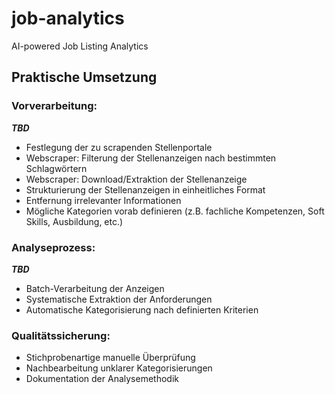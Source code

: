 # job-analytics
AI-powered Job Listing Analytics

## Praktische Umsetzung

### Vorverarbeitung:

***TBD***
- Festlegung der zu scrapenden Stellenportale
- Webscraper: Filterung der Stellenanzeigen nach bestimmten Schlagwörtern
- Webscraper: Download/Extraktion der Stellenanzeige
- Strukturierung der Stellenanzeigen in einheitliches Format
- Entfernung irrelevanter Informationen
- Mögliche Kategorien vorab definieren (z.B. fachliche Kompetenzen, Soft Skills, Ausbildung, etc.)

### Analyseprozess:

***TBD***

- Batch-Verarbeitung der Anzeigen
- Systematische Extraktion der Anforderungen
- Automatische Kategorisierung nach definierten Kriterien

### Qualitätssicherung:

- Stichprobenartige manuelle Überprüfung
- Nachbearbeitung unklarer Kategorisierungen
- Dokumentation der Analysemethodik
